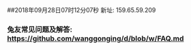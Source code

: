 ##2018年09月28日07时12分07秒 新址: 159.65.59.209
### 兔友常见问题及解答: https://github.com/wanggonging/d/blob/w/FAQ.md
